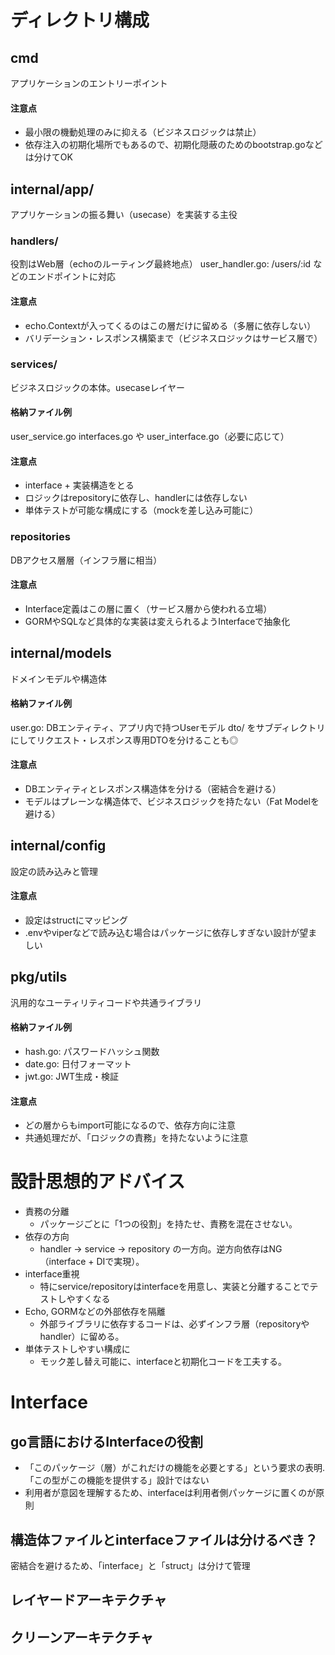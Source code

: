 # ディレクトリ構成
## cmd
アプリケーションのエントリーポイント

#### 注意点
- 最小限の機動処理のみに抑える（ビジネスロジックは禁止）
- 依存注入の初期化場所でもあるので、初期化隠蔽のためのbootstrap.goなどは分けてOK


## internal/app/
アプリケーションの振る舞い（usecase）を実装する主役

### handlers/
役割はWeb層（echoのルーティング最終地点）
user_handler.go: /users/:id などのエンドポイントに対応

#### 注意点
- echo.Contextが入ってくるのはこの層だけに留める（多層に依存しない）
- バリデーション・レスポンス構築まで（ビジネスロジックはサービス層で）

### services/
ビジネスロジックの本体。usecaseレイヤー

#### 格納ファイル例
user_service.go
interfaces.go や user_interface.go（必要に応じて）

#### 注意点
- interface + 実装構造をとる
- ロジックはrepositoryに依存し、handlerには依存しない
- 単体テストが可能な構成にする（mockを差し込み可能に）


### repositories
DBアクセス層層（インフラ層に相当）

#### 注意点
- Interface定義はこの層に置く（サービス層から使われる立場）
- GORMやSQLなど具体的な実装は変えられるようInterfaceで抽象化

## internal/models
ドメインモデルや構造体

#### 格納ファイル例
user.go: DBエンティティ、アプリ内で持つUserモデル
dto/ をサブディレクトリにしてリクエスト・レスポンス専用DTOを分けることも◎

#### 注意点
- DBエンティティとレスポンス構造体を分ける（密結合を避ける）
- モデルはプレーンな構造体で、ビジネスロジックを持たない（Fat Modelを避ける）

## internal/config
設定の読み込みと管理

#### 注意点
- 設定はstructにマッピング
- .envやviperなどで読み込む場合はパッケージに依存しすぎない設計が望ましい

## pkg/utils
汎用的なユーティリティコードや共通ライブラリ

#### 格納ファイル例
- hash.go: パスワードハッシュ関数
- date.go: 日付フォーマット
- jwt.go: JWT生成・検証

#### 注意点
- どの層からもimport可能になるので、依存方向に注意
- 共通処理だが、「ロジックの責務」を持たないように注意

# 設計思想的アドバイス
- 責務の分離
  - パッケージごとに「1つの役割」を持たせ、責務を混在させない。
- 依存の方向
  - handler → service → repository の一方向。逆方向依存はNG（interface + DIで実現）。
- interface重視
  - 特にservice/repositoryはinterfaceを用意し、実装と分離することでテストしやすくなる
- Echo, GORMなどの外部依存を隔離
  - 外部ライブラリに依存するコードは、必ずインフラ層（repositoryやhandler）に留める。
- 単体テストしやすい構成に	
  - モック差し替え可能に、interfaceと初期化コードを工夫する。

# Interface
## go言語におけるInterfaceの役割
- 「このパッケージ（層）がこれだけの機能を必要とする」という要求の表明.「この型がこの機能を提供する」設計ではない
- 利用者が意図を理解するため、interfaceは利用者側パッケージに置くのが原則

## 構造体ファイルとinterfaceファイルは分けるべき？
密結合を避けるため、「interface」と「struct」は分けて管理


## レイヤードアーキテクチャ

## クリーンアーキテクチャ
